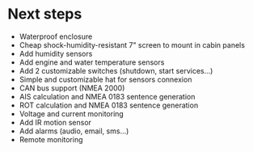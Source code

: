 
# Next steps

* Waterproof enclosure
* Cheap shock-humidity-resistant 7" screen to mount in cabin panels
* Add humidity sensors
* Add engine and water temperature sensors
* Add 2 customizable switches (shutdown, start services...)
* Simple and customizable hat for sensors connexion
* CAN bus support (NMEA 2000)
* AIS calculation and NMEA 0183 sentence generation
* ROT calculation and NMEA 0183 sentence generation
* Voltage and current monitoring
* Add IR motion sensor
* Add alarms (audio, email, sms...)
* Remote monitoring

